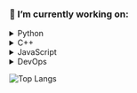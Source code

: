 

<!--
**AjJordy/AjJordy** is a ✨ _special_ ✨ repository because its `README.md` (this file) appears on your GitHub profile.
### Hi there 👋
Here are some ideas to get you started:
- 🔭 I’m currently working on ...
- 🌱 I’m currently learning ...
- 📫 How to reach me: jordyfaria0@gmail.com
- 👯 I’m looking to collaborate on ...
- 🤔 I’m looking for help with ...
- 💬 Ask me about ...
- 😄 Pronouns: ...
- ⚡ Fun fact: ...

![Anurag's GitHub stats](https://github-readme-stats.vercel.app/api?username=AjJordy&show_icons=true)
-->
### 🔭 I’m currently working on:

<details close>
  <summary>Python</summary>
  <ul>
    <li>Flask</li>
    <li>Django</li>
    <li>Paho-MQTT</li>
    <li>pandas</li>
    <li>numpy</li>
  </ul>
</details>

<details close>
  <summary>C++</summary>
  <ul>
    <li>Arduino</li>
    <li>ESP32</li>
    <li>Platformio</li>
  </ul>
</details>

<details close>
  <summary>JavaScript</summary>
  <ul>
    <li>ReactJS</li>
    <li>Vuejs</li>
  </ul>
</details>

<details close>
  <summary>DevOps</summary>
  <ul>
    <li>Docker</li>
    <li>Docker Compose</li>
    <li>Nginx</li>
  </ul>
</details>

![Top Langs](https://github-readme-stats.vercel.app/api/top-langs/?username=AjJordy&hide=jupyter%20notebook)
